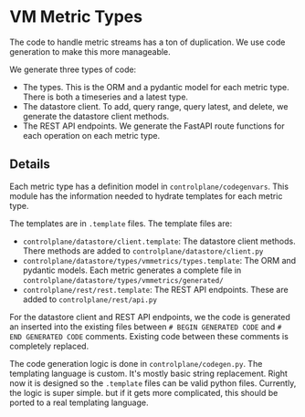 # VM Metric Types

The code to handle metric streams has a ton of duplication. We use code generation to make this more manageable.

We generate three types of code:
- The types. This is the ORM and a pydantic model for each metric type. There is both a timeseries and a latest type.
- The datastore client. To add, query range, query latest, and delete, we generate the datastore client methods.
- The REST API endpoints. We generate the FastAPI route functions for each operation on each metric type.

## Details

Each metric type has a definition model in `controlplane/codegenvars`. This module has the information needed to hydrate
templates for each metric type.

The templates are in `.template` files. The template files are:
- `controlplane/datastore/client.template`: The datastore client methods. There methods are added to
  `controlplane/datastore/client.py`
- `controlplane/datastore/types/vmmetrics/types.template`: The ORM and pydantic models. Each metric generates 
   a complete file in `controlplane/datastore/types/vmmetrics/generated/`
- `controlplane/rest/rest.template`: The REST API endpoints. These are added to `controlplane/rest/api.py`

For the datastore client and REST API endpoints, we the code is generated an inserted into the existing files 
between `# BEGIN GENERATED CODE` and `# END GENERATED CODE` comments. Existing code between these comments is 
completely replaced.

The code generation logic is done in `controlplane/codegen.py`. The templating language is custom. It's mostly 
basic string replacement. Right now it is designed so the `.template` files can be valid python files. Currently,
the logic is super simple. but if it gets more complicated, this should be ported to a real templating language.
